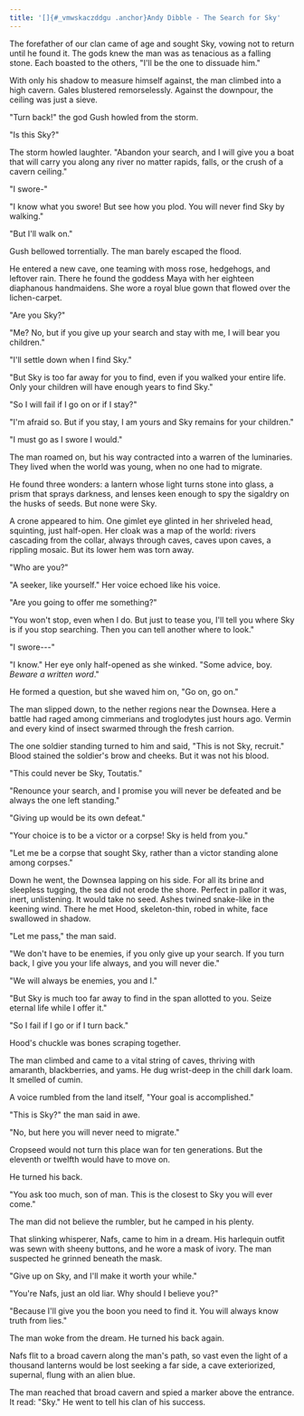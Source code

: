 ```yaml
---
title: '[]{#_vmwskaczddgu .anchor}Andy Dibble - The Search for Sky'
---
```


The forefather of our clan came of age and sought Sky, vowing not to
return until he found it. The gods knew the man was as tenacious as a
falling stone. Each boasted to the others, "I'll be the one to dissuade
him."

With only his shadow to measure himself against, the man climbed into a
high cavern. Gales blustered remorselessly. Against the downpour, the
ceiling was just a sieve.

"Turn back!" the god Gush howled from the storm.

"Is this Sky?"

The storm howled laughter. "Abandon your search, and I will give you a
boat that will carry you along any river no matter rapids, falls, or the
crush of a cavern ceiling."

"I swore-"

"I know what you swore! But see how you plod. You will never find Sky by
walking."

"But I'll walk on."

Gush bellowed torrentially. The man barely escaped the flood.

He entered a new cave, one teaming with moss rose, hedgehogs, and
leftover rain. There he found the goddess Maya with her eighteen
diaphanous handmaidens. She wore a royal blue gown that flowed over the
lichen-carpet.

"Are you Sky?"

"Me? No, but if you give up your search and stay with me, I will bear
you children."

"I'll settle down when I find Sky."

"But Sky is too far away for you to find, even if you walked your entire
life. Only your children will have enough years to find Sky."

"So I will fail if I go on or if I stay?"

"I'm afraid so. But if you stay, I am yours and Sky remains for your
children."

"I must go as I swore I would."

The man roamed on, but his way contracted into a warren of the
luminaries. They lived when the world was young, when no one had to
migrate.

He found three wonders: a lantern whose light turns stone into glass, a
prism that sprays darkness, and lenses keen enough to spy the sigaldry
on the husks of seeds. But none were Sky.

A crone appeared to him. One gimlet eye glinted in her shriveled head,
squinting, just half-open. Her cloak was a map of the world: rivers
cascading from the collar, always through caves, caves upon caves, a
rippling mosaic. But its lower hem was torn away.

"Who are you?"

"A seeker, like yourself." Her voice echoed like his voice.

"Are you going to offer me something?"

"You won't stop, even when I do. But just to tease you, I'll tell you
where Sky is if you stop searching. Then you can tell another where to
look."

"I swore---"

"I know." Her eye only half-opened as she winked. "Some advice, boy.
*Beware a written word*."

He formed a question, but she waved him on, "Go on, go on."

The man slipped down, to the nether regions near the Downsea. Here a
battle had raged among cimmerians and troglodytes just hours ago. Vermin
and every kind of insect swarmed through the fresh carrion.

The one soldier standing turned to him and said, "This is not Sky,
recruit." Blood stained the soldier's brow and cheeks. But it was not
his blood.

"This could never be Sky, Toutatis."

"Renounce your search, and I promise you will never be defeated and be
always the one left standing."

"Giving up would be its own defeat."

"Your choice is to be a victor or a corpse! Sky is held from you."

"Let me be a corpse that sought Sky, rather than a victor standing alone
among corpses."

Down he went, the Downsea lapping on his side. For all its brine and
sleepless tugging, the sea did not erode the shore. Perfect in pallor it
was, inert, unlistening. It would take no seed. Ashes twined snake-like
in the keening wind. There he met Hood, skeleton-thin, robed in white,
face swallowed in shadow.

"Let me pass," the man said.

"We don't have to be enemies, if you only give up your search. If you
turn back, I give you your life always, and you will never die."

"We will always be enemies, you and I."

"But Sky is much too far away to find in the span allotted to you. Seize
eternal life while I offer it."

"So I fail if I go or if I turn back."

Hood's chuckle was bones scraping together.

The man climbed and came to a vital string of caves, thriving with
amaranth, blackberries, and yams. He dug wrist-deep in the chill dark
loam. It smelled of cumin.

A voice rumbled from the land itself, "Your goal is accomplished."

"This is Sky?" the man said in awe.

"No, but here you will never need to migrate."

Cropseed would not turn this place wan for ten generations. But the
eleventh or twelfth would have to move on.

He turned his back.

"You ask too much, son of man. This is the closest to Sky you will ever
come."

The man did not believe the rumbler, but he camped in his plenty.

That slinking whisperer, Nafs, came to him in a dream. His harlequin
outfit was sewn with sheeny buttons, and he wore a mask of ivory. The
man suspected he grinned beneath the mask.

"Give up on Sky, and I'll make it worth your while."

"You're Nafs, just an old liar. Why should I believe you?"

"Because I'll give you the boon you need to find it. You will always
know truth from lies."

The man woke from the dream. He turned his back again.

Nafs flit to a broad cavern along the man's path, so vast even the light
of a thousand lanterns would be lost seeking a far side, a cave
exteriorized, supernal, flung with an alien blue.

The man reached that broad cavern and spied a marker above the entrance.
It read: "Sky." He went to tell his clan of his success.
